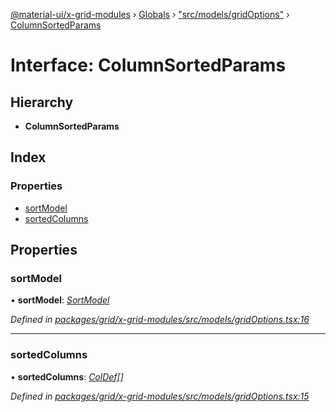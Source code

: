 [@material-ui/x-grid-modules](../README.md) › [Globals](../globals.md) › ["src/models/gridOptions"](../modules/_src_models_gridoptions_.md) › [ColumnSortedParams](_src_models_gridoptions_.columnsortedparams.md)

# Interface: ColumnSortedParams

## Hierarchy

* **ColumnSortedParams**

## Index

### Properties

* [sortModel](_src_models_gridoptions_.columnsortedparams.md#sortmodel)
* [sortedColumns](_src_models_gridoptions_.columnsortedparams.md#sortedcolumns)

## Properties

###  sortModel

• **sortModel**: *[SortModel](../modules/_src_models_sortmodel_.md#sortmodel)*

*Defined in [packages/grid/x-grid-modules/src/models/gridOptions.tsx:16](https://github.com/mui-org/material-ui-x/blob/02342a6/packages/grid/x-grid-modules/src/models/gridOptions.tsx#L16)*

___

###  sortedColumns

• **sortedColumns**: *[ColDef](_src_models_coldef_coldef_.coldef.md)[]*

*Defined in [packages/grid/x-grid-modules/src/models/gridOptions.tsx:15](https://github.com/mui-org/material-ui-x/blob/02342a6/packages/grid/x-grid-modules/src/models/gridOptions.tsx#L15)*
